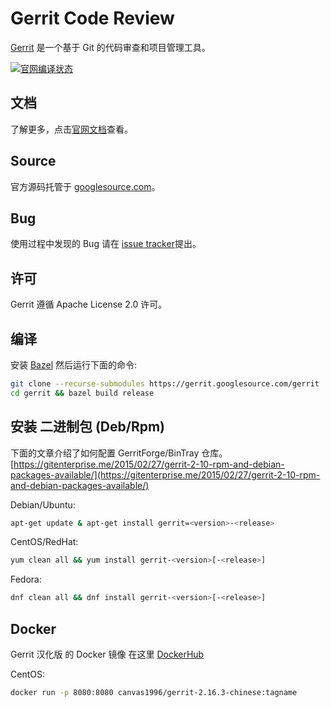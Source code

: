 # Gerrit Code Review

[Gerrit](https://www.gerritcodereview.com) 是一个基于 Git 的代码审查和项目管理工具。

[![官网编译状态](https://gerrit-ci.gerritforge.com/job/Gerrit-master/badge/icon)](https://gerrit-ci.gerritforge.com/job/Gerrit-master/)

## 文档

了解更多，点击[官网文档](https://gerrit-review.googlesource.com/Documentation/index.html)查看。

## Source

官方源码托管于 [googlesource.com](https://gerrit.googlesource.com/gerrit)。

## Bug 

使用过程中发现的 Bug 请在 [issue tracker](https://bugs.chromium.org/p/gerrit/issues/list)提出。


## 许可

Gerrit 遵循 Apache License 2.0 许可。

## 编译

安装 [Bazel](https://bazel.build/versions/master/docs/install.html) 然后运行下面的命令:

```bash
git clone --recurse-submodules https://gerrit.googlesource.com/gerrit
cd gerrit && bazel build release
```

## 安装 二进制包 (Deb/Rpm)

下面的文章介绍了如何配置 GerritForge/BinTray 仓库。
[https://gitenterprise.me/2015/02/27/gerrit-2-10-rpm-and-debian-packages-available/](https://gitenterprise.me/2015/02/27/gerrit-2-10-rpm-and-debian-packages-available/)

Debian/Ubuntu:

```bash
apt-get update & apt-get install gerrit=<version>-<release>
```

CentOS/RedHat:

```bash
yum clean all && yum install gerrit-<version>[-<release>]
```

Fedora:

```bash
dnf clean all && dnf install gerrit-<version>[-<release>]
```

## Docker

Gerrit 汉化版 的 Docker 镜像 在这里 [DockerHub](https://hub.docker.com/u/canvas1996/)

CentOS:

```bash
docker run -p 8080:8080 canvas1996/gerrit-2.16.3-chinese:tagname
```
